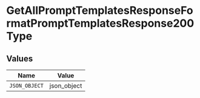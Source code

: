 # GetAllPromptTemplatesResponseFormatPromptTemplatesResponse200Type


## Values

| Name          | Value         |
| ------------- | ------------- |
| `JSON_OBJECT` | json_object   |